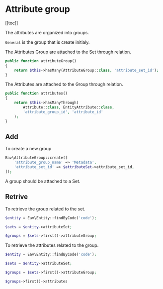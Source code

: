 # Attribute group

[[toc]]

The attributes are organized into groups.

`General` is the group that is create initialy.


The Attributes Group are attached to the Set through relation.

```php
public function attributeGroup()
{
    return $this->hasMany(AttributeGroup::class, 'attribute_set_id');
}
```

The Attributes are attached to the Group through relation.

```php
public function attributes()
{
    return $this->hasManyThrough(
    	Attribute::class, EntityAttribute::class, 
    	'attribute_group_id', 'attribute_id'
    );
}
```

## Add

To create a new group

```php
Eav\AttributeGroup::create([
    'attribute_group_name' => 'Metadata',
    'attribute_set_id' => $attributeSet->attribute_set_id,
]);
```

A group should be attached to a Set.

## Retrive

To retrieve the group related to the set.

```php
$entity = Eav\Entity::findByCode('code');

$sets = $entity->attributeSet;

$groups = $sets->first()->attributeGroup;
```

To retrieve the attributes related to the group.

```php
$entity = Eav\Entity::findByCode('code');

$sets = $entity->attributeSet;

$groups = $sets->first()->attributeGroup;

$groups->first()->attributes
```